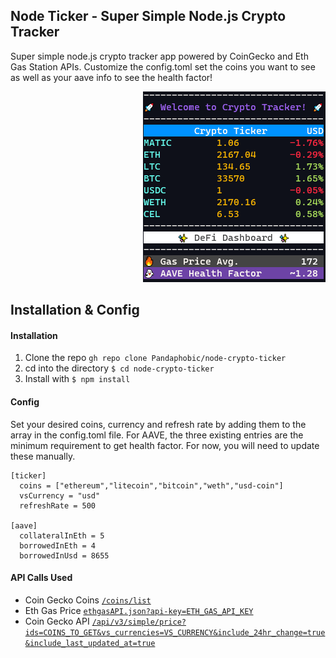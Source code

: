 ## Node Ticker - Super Simple Node.js Crypto Tracker

<p align="left">Super simple node.js crypto tracker app powered by CoinGecko and Eth Gas Station APIs. Customize the config.toml set the coins you want to see as well as your aave info to see the health factor!</p>

<p align="right">
<img src="https://github.com/Pandaphobic/node-crypto-ticker/blob/main/screenshots/example_screenshot.png" 
  alt="Example View" 
  width="292" height="305">
</p>

## Installation & Config

#### Installation

1. Clone the repo `gh repo clone Pandaphobic/node-crypto-ticker`
2. cd into the directory `$ cd node-crypto-ticker`
3. Install with `$ npm install`

#### Config

Set your desired coins, currency and refresh rate by adding them to the array in the config.toml file. For AAVE, the three existing entries are the minimum requirement to get health factor. For now, you will need to update these manually.

```
[ticker]
  coins = ["ethereum","litecoin","bitcoin","weth","usd-coin"]
  vsCurrency = "usd"
  refreshRate = 500

[aave]
  collateralInEth = 5
  borrowedInEth = 4
  borrowedInUsd = 8655
```

#### API Calls Used

- Coin Gecko Coins [`/coins/list`](https://api.coingecko.com/api/v3/coins/list)
- Eth Gas Price [`ethgasAPI.json?api-key=ETH_GAS_API_KEY`](https://ethgasstation.info/api/ethgasAPI.json?api-key=process.env.ETH_GAS_API_KEY)
- Coin Gecko API [`/api/v3/simple/price?ids=COINS_TO_GET&vs_currencies=VS_CURRENCY&include_24hr_change=true&include_last_updated_at=true`](https://api.coingecko.com/api/v3/simple/price?ids=COINS_TO_GET&vs_currencies=VS_CURRENCY&include_24hr_change=true&include_last_updated_at=true)
